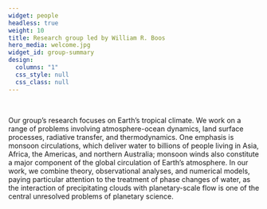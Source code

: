 ```yaml
---
widget: people
headless: true
weight: 10
title: Research group led by William R. Boos
hero_media: welcome.jpg
widget_id: group-summary
design:
  columns: "1"
  css_style: null
  css_class: null
---
```


<br>

Our group’s research focuses on Earth’s tropical climate. We work on a range of problems involving atmosphere-ocean dynamics, land surface processes, radiative transfer, and thermodynamics. One emphasis is monsoon circulations, which deliver water to billions of people living in Asia, Africa, the Americas, and northern Australia; monsoon winds also constitute a major component of the global circulation of Earth’s atmosphere. In our work, we combine theory, observational analyses, and numerical models, paying particular attention to the treatment of phase changes of water, as the interaction of precipitating clouds with planetary-scale flow is one of the central unresolved problems of planetary science.